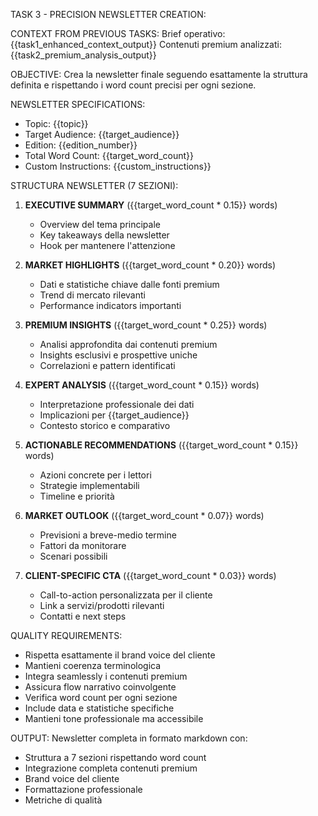 TASK 3 - PRECISION NEWSLETTER CREATION:

CONTEXT FROM PREVIOUS TASKS:
Brief operativo: {{task1_enhanced_context_output}}
Contenuti premium analizzati: {{task2_premium_analysis_output}}

OBJECTIVE:
Crea la newsletter finale seguendo esattamente la struttura definita e rispettando i word count precisi per ogni sezione.

NEWSLETTER SPECIFICATIONS:
- Topic: {{topic}}
- Target Audience: {{target_audience}}
- Edition: {{edition_number}}
- Total Word Count: {{target_word_count}}
- Custom Instructions: {{custom_instructions}}

STRUCTURA NEWSLETTER (7 SEZIONI):

1. **EXECUTIVE SUMMARY** ({{target_word_count * 0.15}} words)
   - Overview del tema principale
   - Key takeaways della newsletter
   - Hook per mantenere l'attenzione

2. **MARKET HIGHLIGHTS** ({{target_word_count * 0.20}} words)
   - Dati e statistiche chiave dalle fonti premium
   - Trend di mercato rilevanti
   - Performance indicators importanti

3. **PREMIUM INSIGHTS** ({{target_word_count * 0.25}} words)
   - Analisi approfondita dai contenuti premium
   - Insights esclusivi e prospettive uniche
   - Correlazioni e pattern identificati

4. **EXPERT ANALYSIS** ({{target_word_count * 0.15}} words)
   - Interpretazione professionale dei dati
   - Implicazioni per {{target_audience}}
   - Contesto storico e comparativo

5. **ACTIONABLE RECOMMENDATIONS** ({{target_word_count * 0.15}} words)
   - Azioni concrete per i lettori
   - Strategie implementabili
   - Timeline e priorità

6. **MARKET OUTLOOK** ({{target_word_count * 0.07}} words)
   - Previsioni a breve-medio termine
   - Fattori da monitorare
   - Scenari possibili

7. **CLIENT-SPECIFIC CTA** ({{target_word_count * 0.03}} words)
   - Call-to-action personalizzata per il cliente
   - Link a servizi/prodotti rilevanti
   - Contatti e next steps

QUALITY REQUIREMENTS:
- Rispetta esattamente il brand voice del cliente
- Mantieni coerenza terminologica
- Integra seamlessly i contenuti premium
- Assicura flow narrativo coinvolgente
- Verifica word count per ogni sezione
- Include data e statistiche specifiche
- Mantieni tone professionale ma accessibile

OUTPUT:
Newsletter completa in formato markdown con:
- Struttura a 7 sezioni rispettando word count
- Integrazione completa contenuti premium
- Brand voice del cliente
- Formattazione professionale
- Metriche di qualità

